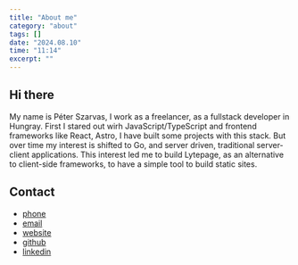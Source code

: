 ```yaml
---
title: "About me"
category: "about"
tags: []
date: "2024.08.10"
time: "11:14"
excerpt: ""
---
```


## Hi there

My name is Péter Szarvas, I work as a freelancer, as a fullstack developer in
Hungray. First I stared out wirh JavaScript/TypeScript and frontend frameworks
like React, Astro, I have built some projects with this stack. But over time my
interest is shifted to Go, and server driven, traditional server-client
applications. This interest led me to build Lytepage, as an alternative to
client-side frameworks, to have a simple tool to build static sites.

## Contact

- [phone](tel:+36202746444)
- [email](mailto:contact@peterszarvas.hu)
- [website](https://peterszarvas.hu/)
- [github](https://github.com/peterszarvas94/)
- [linkedin](https://www.linkedin.com/in/peterszarvas94/)
